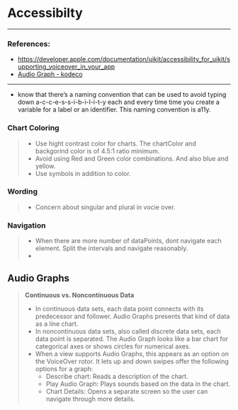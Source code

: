 # Accessibilty
---
### References:
- https://developer.apple.com/documentation/uikit/accessibility_for_uikit/supporting_voiceover_in_your_app
- [Audio Graph - kodeco](https://www.kodeco.com/31561694-ios-accessibility-in-swiftui-create-accessible-charts-using-audio-graphs)

---
- know that there’s a naming convention that can be used to avoid typing down a-c-c-e-s-s-i-b-i-l-i-t-y each and every time time you create a variable for a label or an identifier. This naming convention is a11y.


### Chart Coloring

> - Use hight contrast color for charts. The chartColor and backgorind color is of 4.5:1 ratio minimum.
> - Avoid using Red and Green color combinations. And also blue and yellow.
> - Use symbols in addition to color.

### Wording
> - Concern about singular and plural in vocie over.

### Navigation
> - When there are more number of dataPoints, dont navigate each element. Split the intervals and navigate reasonably.
> - 



## Audio Graphs

> **Continuous vs. Noncontinuous Data**
> - In continuous data sets, each data point connects with its predecessor and follower. Audio Graphs presents that kind of data as a line chart.
> - In noncontinuous data sets, also called discrete data sets, each data point is separated. The Audio Graph looks like a bar chart for categorical axes or shows circles for numerical axes.
> - When a view supports Audio Graphs, this appears as an option on the VoiceOver rotor. It lets up and down swipes offer the following options for a graph:
>   * Describe chart: Reads a description of the chart.
>   * Play Audio Graph: Plays sounds based on the data in the chart.
>   * Chart Details: Opens a separate screen so the user can navigate through more details.





